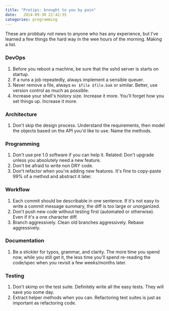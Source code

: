 ```yaml
---
title: "Protips: brought to you by pain"
date:   2014-09-30 22:42:35
categories: programming
---
```


These are probbaly not news to anyone who has any experience,
but I've learned a few things the hard way in the wee hours of the
morning. Making a list.


### DevOps

1. Before you reboot a machine, be sure that the sshd server is starts on startup.
1. If a runs a job repeatedly, always implement a sensible queuer.
1. Never remove a file, always `mv $file $file.bak` or similar. Better, use version control as much as possible.
1. Increase your shell's history size. Increase it more. You'll forget how you set things up. Increase it more.

### Architecture

1. Don't skip the design process. Understand the requirements, then model the objects based on the API you'd like to use. Name the methods.

### Programming

1. Don't use pre 1.0 software if you can help it. Related: Don't upgrade unless you absolutely need a new feature.
1. Don't be afraid to write non DRY code.
1. Don't refactor when you're adding new features. It's fine to copy-paste 99% of a method and abstract it later.

### Workflow

1. Each commit should be describable in one sentence. If it's not easy to write a commit message summary, the diff is too large or unorganized.
1. Don't push new code without testing first (automated or otherwise). Even if it's a one character diff.
1. Branch aggressively. Clean old branches aggressively. Rebase aggressively.

### Documentation

1. Be a stickler for typos, grammar, and clarity. The more time you spend now, while you still get it, the less time you'll spend re-reading the code/spec when you revisit a few weeks/months later.

### Testing

1. Don't skimp on the test suite. Definitely write all the easy tests. They will save you some day.
1. Extract helper methods when you can. Refactoring test suites is just as important as refactoring code.
